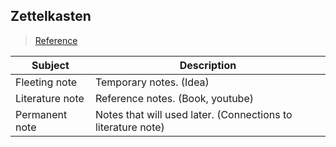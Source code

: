 ## Zettelkasten

> [Reference](https://zenkit.com/en/blog/a-beginners-guide-to-the-zettelkasten-method/)

| Subject         | Description                                                  |
| --------------- | ------------------------------------------------------------ |
| Fleeting note   | Temporary notes. (Idea)                                      |
| Literature note | Reference notes. (Book, youtube)                             |
| Permanent note  | Notes that will used later. (Connections to literature note) |
